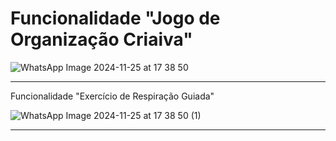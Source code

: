 # Funcionalidade "Jogo de Organização Criaiva"

![WhatsApp Image 2024-11-25 at 17 38 50](https://github.com/user-attachments/assets/1dcedcff-d849-4002-a8fd-10a92def09b5)

------

Funcionalidade "Exercício de Respiração Guiada"

![WhatsApp Image 2024-11-25 at 17 38 50 (1)](https://github.com/user-attachments/assets/5e60b356-2ddf-4569-801f-92164bc730ca)

------
